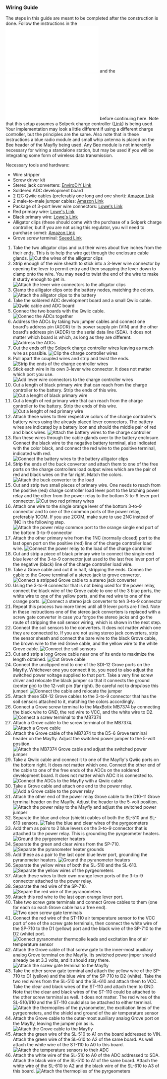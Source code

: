### Wiring Guide

The steps in this guide are meant to be completed after the construction is done. Follow the instructions in the ![Construction Guide markdown file](construction_guide.md) and the ![Soldering Guide markdown file](soldering_guide.md) before continuing here. Note that this setup assumes a Solperk charge controller ([Link](https://www.amazon.com/SOLPERK-Controller-Waterproof-Intelligent-Regulator/dp/B0946MWYPK?ref_=ast_sto_dp)) is being used. Your implementation may look a little different if using a different charge controller, but the principles are the same. Also note that in these instructions a blue radio module and small whip antenna is placed on the Bee header of the Mayfly being used. Any Bee module is not inherently necessary for wiring a standalone station, but may be used if you will be integrating some form of wireless data transmission.

Necessary tools and hardware:
- Wire stripper
- Screw driver kit
- Stereo jack converters: [EnviroDIY Link](https://www.envirodiy.org/product/envirodiy-grove-to-3-5mm-stereo-jack-pack-of-5/)
- Soldered ADC development board
- 2 I2C Qwiic cables (preferably one long and one short): [Amazon Link](https://www.amazon.com/gp/product/B08HQ1VSVL/ref=ppx_yo_dt_b_asin_title_o09_s00?ie=UTF8&psc=1)
- 2 male-to-male jumper cables: [Amazon Link](https://www.amazon.com/Elegoo-EL-CP-004-Multicolored-Breadboard-arduino/dp/B01EV70C78/ref=sr_1_10?crid=219Y06Z2J6AAA&keywords=jumper%2Bcables%2Bsolder&qid=1699429168&sprefix=jumper%2Bcables%2Bsolder%2Caps%2C135&sr=8-10&th=1)
- Package of 3-port lever wire connectors: [Lowe's Link](https://www.lowes.com/pd/IDEAL-Lever-Wire-Connectors-3-Ports-Clear-10-Pack/5014013101)
- Red primary wire: [Lowe's Link](https://www.lowes.com/pd/Southwire-24-ft-16-AWG-Stranded-Red-GPT-Primary-Wire/1001833938)
- Black primary wire: [Lowe's Link](https://www.lowes.com/pd/Southwire-24-ft-16-AWG-Stranded-Black-GPT-Primary-Wire/1001833882)
- Alligator clips (these should come with the purchase of a Solperk charge controller, but if you are not using this regulator, you will need to purchase some): [Amazon Link](https://www.amazon.com/dp/B0BG7RCC11/ref=sspa_dk_detail_3?psc=1&pd_rd_i=B0BG7RCC11&pd_rd_w=QWtkO&content-id=amzn1.sym.8c2f9165-8e93-42a1-8313-73d3809141a2&pf_rd_p=8c2f9165-8e93-42a1-8313-73d3809141a2&pf_rd_r=GVQ4VSGMPZ5580B94H6R&pd_rd_wg=RYreD&pd_rd_r=7bf77edd-0de5-486a-8d0c-8c2176a66427&sp_csd=d2lkZ2V0TmFtZT1zcF9kZXRhaWw)
- Grove screw terminal: [Seeed Link](https://www.seeedstudio.com/Grove-Screw-Terminal.html) 

1. Take the two alligator clips and cut their wires about five inches from the their ends. This is to help the wire get through the enclosure cable glands.
![Cut the wires of the alligator clips](wiring_images/IMG_9259.JPG)
2. Strip enough of the wire sheath to stick into a 3-lever wire connector by opening the lever to permit entry and then snapping the lever down to clamp onto the wire. You may need to twist the end of the wire to make it sturdy enough to get in.
![Attach the lever wire connectors to the alligator clips](wiring_images/IMG_9260.JPG)
3. Clamp the alligator clips onto the battery nodes, matching the colors.
![Attach the alligator clips to the battery](wiring_images/IMG_9261.JPG)
4. Take the soldered ADC development board and a small Qwiic cable.
![Qwiic cable and ADC board](wiring_images/wiring7.jpg)
5. Connec the two boards with the Qwiic cable.
![Connec the ADCs together](wiring_images/wiring8.jpg)
6. Address the ADCs by taking two jumper cables and connect one board's address pin (ADDR) to its power supply pin (VIN) and the other board's address pin (ADDR) to the serial data line (SDA). It does not matter which board is which, as long as they are different.
![Address the ADCs](wiring_images/wiring11.jpg)
7. Cut the ends off the Solperk charge controller wires leaving as much wire as possible.
![Clip the charge controller wires](wiring_images/IMG_9262.JPG)
8. Pull apart the coupled wires and strip and twist the ends.
![Strip the ends of the charge controller wires](wiring_images/IMG_9263.JPG)
9. Stick each wire in its own 3-lever wire connector. It does not matter which port you use.
![Add lever wire connectors to the charge controller wires](wiring_images/IMG_9264.JPG)
10. Cut a length of black primary wire that can reach from the charge controller to the battery. Strip the ends of this wire.
![Cut a lenght of black primary wire](wiring_images/IMG_9266.JPG)
11. Cut a length of red primary wire that can reach from the charge controller to the battery. Strip the ends of this wire.
![Cut a lenght of red primary wire](wiring_images/IMG_9265.JPG)
12. Attach these wires to their respective colors of the charge controller's battery wires using the already placed lever connectors. The battery wires are indicated by a battery icon and should the middle pair of red and black wires.
![Attach the battery wires to the charge controller](wiring_images/IMG_9268.JPG)
13. Run these wires through the cable glands over to the battery enclosure. Connect the black wire to the negative battery terminal, also indicated with the color black, and connect the red wire to the positive terminal, indicated with red.
![Connect the battery wires to the battery alligator clips](wiring_images/IMG_9267.JPG)
14. Strip the ends of the buck converter and attach them to one of the free ports on the charge controllers load output wires which are the pair of red and black wires on the far right. Match the colors.
![Attach the buck converter to the load](wiring_images/IMG_9271.JPG)
15. Cut and strip two small pieces of primary wire. One needs to reach from the positive (red) charge controller load lever port to the latching power relay and the other from the power relay to the bottom 3-to-9 lever port connector.
![Cut two red primary wires](wiring_images/IMG_9272.JPG)
16. Attach one wire to the single orange lever of the bottom 3-to-9 connector and to one of the common ports of the power relay, preferably 1COM. If you use 2COM, make sure to use 2NC instead of 1NC in the following step.
![Attach the power relay common port to the orange single end port of the bottom 3-to-9 connector](wiring_images/IMG_9274.JPG)
17. Attach the other primary wire from the 1NC (normally closed) port to the last open port on the positive (red) line of the charge controller load wire.
![Connect the power relay to the load of the charge controller](wiring_images/IMG_9275.JPG)
18. Cut and strip a piece of black primary wire to connect the single-end blue lever of the 3-to-9 connector just used to the last free lever port of the negative (black) line of the charge controller load wire.
19. Take a Grove cable and cut it in half, stripping the ends. Connec the cable to the Grove terminal of a stereo jack to grove converter.
![Connect a stripped Grove cable to a stereo jack converter](wiring_images/IMG_9277.JPG)
20. Using the 3-to-9 connector that is not being used for the power relay, connect the black wire of the Grove cable to one of the 3 blue ports, the white wire to one of the yellow ports, and the red wire to one of the orange ports.
![Connect a stereo jack converter to teh 3-to-9 connector](wiring_images/IMG_9278.JPG)
21. Repeat this process two more times until all 9 lever ports are filled. Note in these instructions one of the stereo jack converters is replaced with a screw gate converter in case you forgoe the stereo jacks and go the route of stripping the soil sensor wiring, which is shown in the next step.
22. Connect the soil sensors to the converters. It does not matter which one they are connected to. If you are not using stereo jack converters, strip the sensor sheath and connect the bare wire to the black Grove cable, the brown wire to the red Grove cable, and the yellow wire to the white Grove cable.
![Connect the soil sensors](wiring_images/IMG_9358.JPG)
23. Cut and strip a long Grove cable near one of its ends to maximize the length obtained.
![Cut Grove cable](wiring_images/IMG_9359.JPG)
24. Connect the unclipped end to one of the SDI-12 Grove ports on the Mayfly. Whichever one you connect it to, you need to also adjust the switched power voltage supplied to that port. Take a very fine screw driver and relocate the black jumper so that it connects the ground (center pin) to the 12-volt pin (far right). Be careful not to drop/lose this jumper!
![Connect the cable and relocate the jumper](wiring_images/IMG_9360.JPG)
25. Attach these SDI-12 Grove cables to the 3-to-9 connector that has the soil sensors attached to it, matching the colors accordingly.
26. Connect a Grove screw terminal to the MaxBotix MB7374 by connecting the black wire to GND, the red wire to VCC, and the white wire to D2.
![Connect a screw terminal to the MB7374](wiring_images/IMG_9361.JPG)
27. Attach a Grove cable to the screw terminal of the MB7374.
![Attach a Grove cable](wiring_images/IMG_9362.JPG)
28. Attach the Grove cable of the MB7374 to the D5-6 Grove terminal header on the Mayfly. Adjust the switched power jumper to the 5-volt position.
![Attach the MB7374 Grove cable and adjust the switched power jumper](wiring_images/IMG_9363.JPG)
29. Take a Qwiic cable and connect it to one of the Mayfly's Qwiic ports on the bottom right. It does not matter which one. Connect the other end of the cable to one of the free ends of the ADCs on the soldered development board. It does not matter which ADC it is connected to.
![Connect the ADCs to the Mayfly with a Qwiic cable](wiring_images/IMG_9364.JPG)
30. Take a Grove cable and attach one end to the power relay.
![Add a Grove cable to the power relay](wiring_images/IMG_9365.JPG)
31. Attach the other end of the power relay Grove cable to the D10-11 Grove terminal header on the Mayfly. Adjust the header to the 5-volt position.
![Attach the power relay to the Mayfly and adjust the switched power jumper](wiring_images/IMG_9366.JPG)
32. Separate the blue and clear (shield) cables of both the SL-510 and SL-610 sensors.
![Take the blue and clear wires of the pyrgeometers](wiring_images/IMG_9367.JPG)
33. Add them as pairs to 2 blue levers on the 3-to-9 connector that is attached to the power relay. This is grounding the pyrgeometer heaters.
![Ground the pyrgeometer heaters](wiring_images/IMG_9368.JPG)
34. Separate the green and clear wires from the SP-710.
![Separate the pyranometer heater grounds](wiring_images/IMG_9369.JPG)
35. Add these as a pair to the last open blue lever port, grounding the pyranometer heaters.
![Ground the pyranometer heaters](wiring_images/IMG_9370.JPG)
36. Separate the yellow wires of both the SL-510 and the SL-610.
![Separate the yellow wires of the pyrgeometers](wiring_images/IMG_9371.JPG)
37. Attach these wires to their own orange lever ports of the 3-to-9 connector attached to the power relay.
38. Separate the red wire of the SP-710.
![Separe the red wire of the pyranometers](wiring_images/IMG_9372.JPG)
39. Attach this red wire to the last open orange lever port.
40. Take two screw gate terminals and connect Grove cables to them (one for each so each Grove cable has a free end).
![Two open screw gate terminals](wiring_images/IMG_9373.JPG)
41. Connect the red wire of the ST-110 air temperature sensor to the VCC port of one of the screw gate terminals, then connect the white wire of the SP-710 to the D1 (yellow) port and the black wire of the SP-710 to the D2 (white) port.
![Connect pyranometer thermopile leads and excitation line of air temperature sensor](wiring_images/IMG_9374.JPG)
42. Attach the Grove cable of that screw gate to the inner-most auxiliary analog Grove terminal on the Mayfly. Its switched power jmper should already be at 3.3 volts, and it should stay there.
![Attach the screw gate terminal to the Mayfly](wiring_images/IMG_9375.JPG)
43. Take the other screw gate terminal and attach the yellow wire of the SP-710 to D1 (yellow) and the blue wire of the SP-710 to D2 (white). Take the two red wires from the SL-510 and the SL-610 and attach them to VCC. Take the clear and black wires of the ST-110 and attach them to GND. Note that the clear and black wires of the ST-110 could be attached to the other screw terminal as well. It does not matter. The red wires of the SL-510/610 and the ST-110 could also be attached to either terminal.
![Attach the thermopiles of the pyranometer, the excitiation lines of the pyrgeometers, and the shield and ground of the air temperature sensor](wiring_image/IMG_9377.JPG)
44. Attach the Grove cable to the outer-most auxiliary analog Grove port on the Mayfly, leaving the jumper pin as is.
![Attach the Grove cable to the Mayfly](wiring_images/IMG_9378.JPG)
45. Attach the green wire of the SL-510 to A1 on the board addressed to VIN. Attach the green wire of the SL-610 to A2 of the same board. As well attach the white wire of the ST-110 to A0 to this board.
![Attach the temperature sensors to their ADC](wiring_images/IMG_9382.JPG)
46. Attach the white wire of the SL-510 to A0 of the ADC addressed to SDA. Attach the black wire of the SL-510 to A1 of the same board. Attach the white wire of the SL-610 to A2 and the black wire of the SL-610 to A3 of this board.
![Attach the thermopiles of the pyrgeometers](wiring_images/IMG_9383.JPG)
